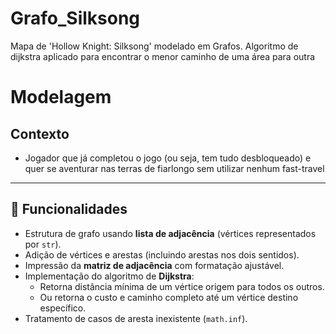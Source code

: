 # Grafo_Silksong
Mapa de 'Hollow Knight: Silksong' modelado em Grafos. Algoritmo de dijkstra aplicado para encontrar o menor caminho de uma área para outra

# Modelagem
## Contexto
- Jogador que já completou o jogo (ou seja, tem tudo desbloqueado) e quer se aventurar nas terras de fiarlongo sem utilizar nenhum fast-travel


---

## 🚀 Funcionalidades

- Estrutura de grafo usando **lista de adjacência** (vértices representados por `str`).
- Adição de vértices e arestas (incluindo arestas nos dois sentidos).
- Impressão da **matriz de adjacência** com formatação ajustável.
- Implementação do algoritmo de **Dijkstra**:
  - Retorna distância mínima de um vértice origem para todos os outros.
  - Ou retorna o custo e caminho completo até um vértice destino específico.
- Tratamento de casos de aresta inexistente (`math.inf`).

